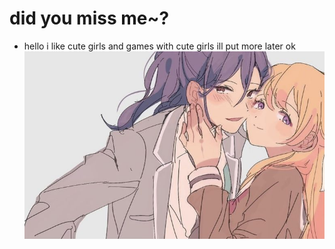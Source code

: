 # did you miss me~?

- hello i like cute girls and games with cute girls ill put more later ok
![kaochisa](https://raw.githubusercontent.com/ukeivan/ukeivan/refs/heads/main/download%20(18).jpg)
